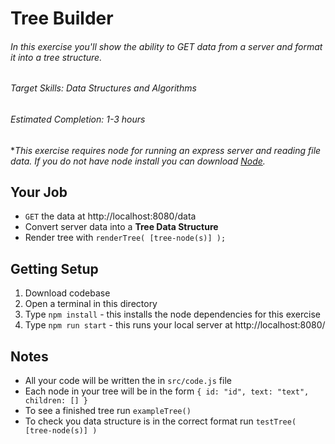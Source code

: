 # Tree Builder

###### In this exercise you'll show the ability to *GET* data from a server and format it into a tree structure.

###### Target Skills: Data Structures and Algorithms

###### Estimated Completion: 1-3 hours


\**This exercise requires node for running an express server and reading file data. 
If you do not have node install you can download [Node](https://nodejs.org/en/download/).*


## Your Job 
- `GET` the data at http://localhost:8080/data 
- Convert server data into a **Tree Data Structure** 
- Render tree with `renderTree( [tree-node(s)] );`


## Getting Setup
1. Download codebase
2. Open a terminal in this directory 
3. Type `npm install` - this installs the node dependencies for this exercise
4. Type `npm run start` - this runs your local server at http://localhost:8080/


## Notes
- All your code will be written the in `src/code.js` file
- Each node in your tree will be in the form `{ id: "id", text: "text", children: [] }` 
- To see a finished tree run `exampleTree()`
- To check you data structure is in the correct format run `testTree( [tree-node(s)] )`